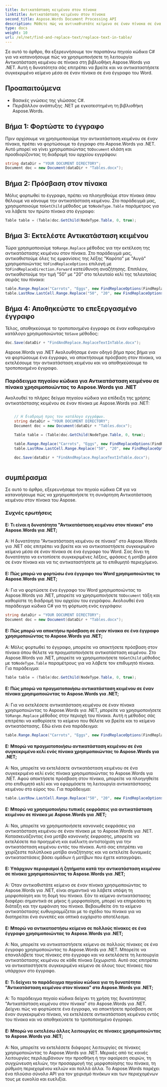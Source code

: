 ```yaml
---
title: Αντικατάσταση κειμένου στον πίνακα
linktitle: Αντικατάσταση κειμένου στον πίνακα
second_title: Aspose.Words Document Processing API
description: Μάθετε πώς να αντικαθιστάτε κείμενο σε έναν πίνακα σε ένα έγγραφο του Word χρησιμοποιώντας το Aspose.Words για .NET.
type: docs
weight: 10
url: /el/net/find-and-replace-text/replace-text-in-table/
---
```


Σε αυτό το άρθρο, θα εξερευνήσουμε τον παραπάνω πηγαίο κώδικα C# για να κατανοήσουμε πώς να χρησιμοποιήσετε τη λειτουργία Αντικατάσταση κειμένου σε πίνακα στη βιβλιοθήκη Aspose.Words για .NET. Αυτή η δυνατότητα σάς επιτρέπει να βρείτε και να αντικαταστήσετε συγκεκριμένο κείμενο μέσα σε έναν πίνακα σε ένα έγγραφο του Word.

## Προαπαιτούμενα

- Βασικές γνώσεις της γλώσσας C#.
- Περιβάλλον ανάπτυξης .NET με εγκατεστημένη τη βιβλιοθήκη Aspose.Words.

## Βήμα 1: Φορτώστε το έγγραφο

 Πριν αρχίσουμε να χρησιμοποιούμε την αντικατάσταση κειμένου σε έναν πίνακα, πρέπει να φορτώσουμε το έγγραφο στο Aspose.Words για .NET. Αυτό μπορεί να γίνει χρησιμοποιώντας το`Document` κλάση και προσδιορίζοντας τη διαδρομή του αρχείου εγγράφου:

```csharp
string dataDir = "YOUR DOCUMENT DIRECTORY";
Document doc = new Document(dataDir + "Tables.docx");
```

## Βήμα 2: Πρόσβαση στον πίνακα

 Μόλις φορτωθεί το έγγραφο, πρέπει να πλοηγηθούμε στον πίνακα όπου θέλουμε να κάνουμε την αντικατάσταση κειμένου. Στο παράδειγμά μας, χρησιμοποιούμε το`GetChild` μέθοδος με το`NodeType.Table` παράμετρος για να λάβετε τον πρώτο πίνακα στο έγγραφο:

```csharp
Table table = (Table)doc.GetChild(NodeType.Table, 0, true);
```

## Βήμα 3: Εκτελέστε Αντικατάσταση κειμένου

 Τώρα χρησιμοποιούμε το`Range.Replace` μέθοδος για την εκτέλεση της αντικατάστασης κειμένου στον πίνακα. Στο παράδειγμά μας, αντικαθιστούμε όλες τις εμφανίσεις της λέξης "Καρότα" με "Αυγά" χρησιμοποιώντας το`FindReplaceOptions` επιλογή με το`FindReplaceDirection.Forward` κατεύθυνση αναζήτησης. Επιπλέον, αντικαθιστούμε την τιμή "50" με "20" στο τελευταίο κελί της τελευταίας σειράς του πίνακα:

```csharp
table.Range.Replace("Carrots", "Eggs", new FindReplaceOptions(FindReplaceDirection.Forward));
table.LastRow.LastCell.Range.Replace("50", "20", new FindReplaceOptions(FindReplaceDirection.Forward));
```

## Βήμα 4: Αποθηκεύστε το επεξεργασμένο έγγραφο

Τέλος, αποθηκεύουμε το τροποποιημένο έγγραφο σε έναν καθορισμένο κατάλογο χρησιμοποιώντας το`Save` μέθοδος:

```csharp
doc.Save(dataDir + "FindAndReplace.ReplaceTextInTable.docx");
```

Aspose.Words για .NET Ακολουθήσαμε έναν οδηγό βήμα προς βήμα για να φορτώσουμε ένα έγγραφο, να αποκτήσουμε πρόσβαση στον πίνακα, να εκτελέσουμε την αντικατάσταση κειμένου και να αποθηκεύσουμε το τροποποιημένο έγγραφο.

### Παράδειγμα πηγαίου κώδικα για Αντικατάσταση κειμένου σε πίνακα χρησιμοποιώντας το Aspose.Words για .NET

Ακολουθεί το πλήρες δείγμα πηγαίου κώδικα για επίδειξη της χρήσης αντικατάστασης κειμένου σε έναν πίνακα με Aspose.Words για .NET:

```csharp

	// Η διαδρομή προς τον κατάλογο εγγράφων.
	string dataDir = "YOUR DOCUMENT DIRECTORY";
	Document doc = new Document(dataDir + "Tables.docx");

	Table table = (Table)doc.GetChild(NodeType.Table, 0, true);

	table.Range.Replace("Carrots", "Eggs", new FindReplaceOptions(FindReplaceDirection.Forward));
	table.LastRow.LastCell.Range.Replace("50", "20", new FindReplaceOptions(FindReplaceDirection.Forward));

	doc.Save(dataDir + "FindAndReplace.ReplaceTextInTable.docx");
    
```

## συμπέρασμα

Σε αυτό το άρθρο, εξερευνήσαμε τον πηγαίο κώδικα C# για να κατανοήσουμε πώς να χρησιμοποιήσετε τη συνάρτηση Αντικατάσταση κειμένου στον πίνακα του Aspose.

### Συχνές ερωτήσεις

#### Ε: Τι είναι η δυνατότητα "Αντικατάσταση κειμένου στον πίνακα" στο Aspose.Words για .NET;

Α: Η δυνατότητα "Αντικατάσταση κειμένου σε πίνακα" στο Aspose.Words για .NET σάς επιτρέπει να βρείτε και να αντικαταστήσετε συγκεκριμένο κείμενο μέσα σε έναν πίνακα σε ένα έγγραφο του Word. Σας δίνει τη δυνατότητα να εντοπίσετε συγκεκριμένες λέξεις, φράσεις ή μοτίβα μέσα σε έναν πίνακα και να τις αντικαταστήσετε με το επιθυμητό περιεχόμενο.

#### Ε: Πώς μπορώ να φορτώσω ένα έγγραφο του Word χρησιμοποιώντας το Aspose.Words για .NET;

Α: Για να φορτώσετε ένα έγγραφο του Word χρησιμοποιώντας το Aspose.Words για .NET, μπορείτε να χρησιμοποιήσετε το`Document` τάξη και καθορίστε τη διαδρομή του αρχείου του εγγράφου. Ακολουθεί ένα παράδειγμα κώδικα C# για τη φόρτωση ενός εγγράφου:

```csharp
string dataDir = "YOUR DOCUMENT DIRECTORY";
Document doc = new Document(dataDir + "Tables.docx");
```

#### Ε: Πώς μπορώ να αποκτήσω πρόσβαση σε έναν πίνακα σε ένα έγγραφο χρησιμοποιώντας το Aspose.Words για .NET;

Α: Μόλις φορτωθεί το έγγραφο, μπορείτε να αποκτήσετε πρόσβαση στον πίνακα όπου θέλετε να πραγματοποιήσετε αντικατάσταση κειμένου. Στο Aspose.Words για .NET, μπορείτε να χρησιμοποιήσετε το`GetChild` μέθοδος με το`NodeType.Table` παραμέτρους για να λάβετε τον επιθυμητό πίνακα. Για παράδειγμα:

```csharp
Table table = (Table)doc.GetChild(NodeType.Table, 0, true);
```

#### Ε: Πώς μπορώ να πραγματοποιήσω αντικατάσταση κειμένου σε έναν πίνακα χρησιμοποιώντας το Aspose.Words για .NET;

 Α: Για να εκτελέσετε αντικατάσταση κειμένου σε έναν πίνακα χρησιμοποιώντας το Aspose.Words για .NET, μπορείτε να χρησιμοποιήσετε το`Range.Replace` μέθοδος στην περιοχή του πίνακα. Αυτή η μέθοδος σάς επιτρέπει να καθορίσετε το κείμενο που θέλετε να βρείτε και το κείμενο αντικατάστασης. Εδώ είναι ένα παράδειγμα:

```csharp
table.Range.Replace("Carrots", "Eggs", new FindReplaceOptions(FindReplaceDirection.Forward));
```

#### Ε: Μπορώ να πραγματοποιήσω αντικατάσταση κειμένου σε ένα συγκεκριμένο κελί ενός πίνακα χρησιμοποιώντας το Aspose.Words για .NET;

Α: Ναι, μπορείτε να εκτελέσετε αντικατάσταση κειμένου σε ένα συγκεκριμένο κελί ενός πίνακα χρησιμοποιώντας το Aspose.Words για .NET. Αφού αποκτήσετε πρόσβαση στον πίνακα, μπορείτε να πλοηγηθείτε στο επιθυμητό κελί και να εφαρμόσετε τη λειτουργία αντικατάστασης κειμένου στο εύρος του. Για παράδειγμα:

```csharp
table.LastRow.LastCell.Range.Replace("50", "20", new FindReplaceOptions(FindReplaceDirection.Forward));
```

#### Ε: Μπορώ να χρησιμοποιήσω τυπικές εκφράσεις για αντικατάσταση κειμένου σε πίνακα με Aspose.Words για .NET;

Α: Ναι, μπορείτε να χρησιμοποιήσετε κανονικές εκφράσεις για αντικατάσταση κειμένου σε έναν πίνακα με το Aspose.Words για .NET. Κατασκευάζοντας ένα μοτίβο κανονικής έκφρασης, μπορείτε να εκτελέσετε πιο προηγμένη και ευέλικτη αντιστοίχιση για την αντικατάσταση κειμένου εντός του πίνακα. Αυτό σας επιτρέπει να χειρίζεστε πολύπλοκα μοτίβα αναζήτησης και να εκτελείτε δυναμικές αντικαταστάσεις βάσει ομάδων ή μοτίβων που έχετε καταγράψει.

#### Ε: Υπάρχουν περιορισμοί ή ζητήματα κατά την αντικατάσταση κειμένου σε πίνακα χρησιμοποιώντας το Aspose.Words για .NET;

Α: Όταν αντικαθιστάτε κείμενο σε έναν πίνακα χρησιμοποιώντας το Aspose.Words για .NET, είναι σημαντικό να λάβετε υπόψη τη μορφοποίηση και τη δομή του πίνακα. Εάν το κείμενο αντικατάστασης διαφέρει σημαντικά σε μήκος ή μορφοποίηση, μπορεί να επηρεάσει τη διάταξη και την εμφάνιση του πίνακα. Βεβαιωθείτε ότι το κείμενο αντικατάστασης ευθυγραμμίζεται με το σχέδιο του πίνακα για να διατηρείται ένα συνεπές και οπτικά ευχάριστο αποτέλεσμα.

#### Ε: Μπορώ να αντικαταστήσω κείμενο σε πολλούς πίνακες σε ένα έγγραφο χρησιμοποιώντας το Aspose.Words για .NET;

Α: Ναι, μπορείτε να αντικαταστήσετε κείμενο σε πολλούς πίνακες σε ένα έγγραφο χρησιμοποιώντας το Aspose.Words για .NET. Μπορείτε να επαναλάβετε τους πίνακες στο έγγραφο και να εκτελέσετε τη λειτουργία αντικατάστασης κειμένου σε κάθε πίνακα ξεχωριστά. Αυτό σας επιτρέπει να αντικαταστήσετε συγκεκριμένο κείμενο σε όλους τους πίνακες που υπάρχουν στο έγγραφο.

#### Ε: Τι δείχνει το παράδειγμα πηγαίου κώδικα για τη δυνατότητα "Αντικατάσταση κειμένου στον πίνακα" στο Aspose.Words για .NET;

Α: Το παράδειγμα πηγαίο κώδικα δείχνει τη χρήση της δυνατότητας "Αντικατάσταση κειμένου στον πίνακα" στο Aspose.Words για .NET. Δείχνει πώς να φορτώσετε ένα έγγραφο, να αποκτήσετε πρόσβαση σε έναν συγκεκριμένο πίνακα, να εκτελέσετε αντικατάσταση κειμένου εντός του πίνακα και να αποθηκεύσετε το τροποποιημένο έγγραφο.

#### Ε: Μπορώ να εκτελέσω άλλες λειτουργίες σε πίνακες χρησιμοποιώντας το Aspose.Words για .NET;

Α: Ναι, μπορείτε να εκτελέσετε διάφορες λειτουργίες σε πίνακες χρησιμοποιώντας το Aspose.Words για .NET. Μερικές από τις κοινές λειτουργίες περιλαμβάνουν την προσθήκη ή την αφαίρεση σειρών, τη συγχώνευση κελιών, την προσαρμογή της μορφοποίησης του πίνακα, τη ρύθμιση περιεχομένου κελιών και πολλά άλλα. Το Aspose.Words παρέχει ένα πλούσιο σύνολο API για τον χειρισμό πινάκων και των περιεχομένων τους με ευκολία και ευελιξία.